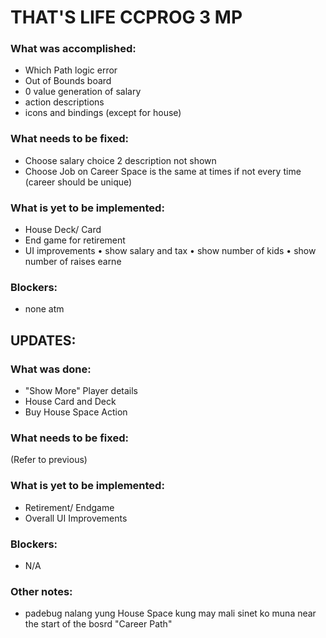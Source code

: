 # THAT'S LIFE CCPROG 3 MP 
### What was accomplished:
- Which Path logic error
- Out of Bounds board
- 0 value generation of salary
- action descriptions
- icons and bindings (except for house)

### What needs to be fixed:
- Choose salary choice 2 description not shown
- Choose Job on Career Space is the same at times if not every time (career should be unique)

### What is yet to be implemented:
- House Deck/ Card
- End game for retirement
- UI improvements
     • show salary and tax
     • show number of kids
     • show number of raises earne

### Blockers:
- none atm

## UPDATES: 
### What was done:
- "Show More" Player details
- House Card and Deck
- Buy House Space Action

### What needs to be fixed:
(Refer to previous)

### What is yet to be implemented:
- Retirement/ Endgame
- Overall UI Improvements

### Blockers:
- N/A

### Other notes:
- padebug nalang yung House Space kung may mali sinet ko muna near the start of  the bosrd "Career Path"